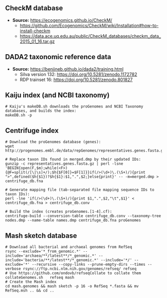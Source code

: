 ## CheckM database

- **Source:** https://ecogenomics.github.io/CheckM/
  - https://github.com/Ecogenomics/CheckM/wiki/Installation#how-to-install-checkm
  - https://data.ace.uq.edu.au/public/CheckM_databases/checkm_data_2015_01_16.tar.gz


## DADA2 taxonomic reference data

- **Source:** https://benjjneb.github.io/dada2/training.html
  - Silva version 132: https://doi.org/10.5281/zenodo.1172782
  - RDP trainset 16: https://doi.org/10.5281/zenodo.801827


## Kaiju index (and NCBI taxonomy)

```
# Kaiju's makeDB.sh downloads the proGenomes and NCBI Taxonomy databases, and builds the index:
makeDB.sh -p
```

## Centrifuge index

```
# Download the proGenomes database (genes):
wget http://progenomes.embl.de/data/repGenomes/representatives.genes.fasta.gz

# Replace taxon IDs found in merged.dmp by their updated IDs:
gunzip -c representatives.genes.fasta.gz | perl -lsne 'BEGIN{open(F,$m);while(<F>){@F=split(/[\|\s]+/);$h{$F[0]}=$F[1]}}if(/>(\d+)\.(\S+)/){print ">",defined($h{$1})?$h{$1}:$1,".",$2;}else{print}' -- -m=merged.dmp > centrifuge_db.fna

# Generate mapping file (tab-separated file mapping sequence IDs to taxon IDs):
perl -lne 'if(/>(\d+)\.(\S+)/){print $1,".",$2,"\t",$1}' < centrifuge_db.fna > centrifuge_db.conv

# Build the index (creates proGenomes.[1-4].cf):
centrifuge-build --conversion-table centrifuge_db.conv --taxonomy-tree nodes.dmp --name-table names.dmp centrifuge_db.fna proGenomes
```


##  Mash sketch database

```
# Download all bacterial and archaeal genomes from RefSeq
rsync --exclude='*_from_genomic.*' --include='archaea/**/latest**/*_genomic.*' --include='bacteria/**/latest**/*_genomic.*' --include='*/' --exclude='*' --recursive --copy-links --prune-empty-dirs --times --verbose rsync://ftp.ncbi.nlm.nih.gov/genomes/refseq/ refseq
# Use https://github.com/ondovb/refseqCollate to collate them
collateGenomes.sh	refseq mash
# Create the Mash index
cd mash.genomes && mash sketch -p 16 -o RefSeq *.fasta && mv RefSeq.msh .. && cd ..
```
